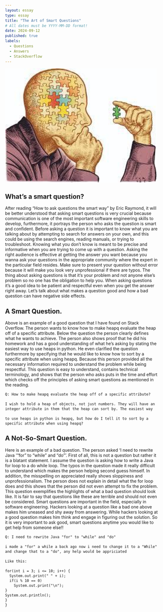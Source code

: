 ```yaml
---
layout: essay
type: essay
title: "The Art of Smart Questions"
# All dates must be YYYY-MM-DD format!
date: 2024-09-12
published: true
labels:
  - Questions
  - Answers
  - StackOverflow
---
```


<img width="500px" class="rounded float-start pe-4" src="../img/smart.jpg">


## What’s a smart question?

After reading “How to ask questions the smart way” by Eric Raymond, it will be better understood that asking smart questions is very crucial because communication is one of the most important software engineering skills to develop, furthermore, it portrays the person who asks the question is smart and confident. Before asking a question it is important to know what you are talking about by attempting to search for answers on your own, and this could be using the search engines, reading manuals, or trying to troubleshoot. Knowing what you don’t know is meant to be precise and informative when you are trying to come up with a question. Asking the right audience is effective at getting the answer you want because you wanna ask your questions in the appropriate community where the expert in the particular field resides. Make sure to present your question without error because it will make you look very unprofessional if there are typos. The thing about asking questions is that it’s your problem and not anyone else’s problem so no one has the obligation to help you. When asking questions it’s a good idea to be patient and respectful even when you get the answer right away. Let’s talk about what makes a question good and how a bad question can have negative side effects.
    







## A Smart Question.

  Above is an example of a good question that I have found on Stack Overflow. The person wants to know how to make heapq evaluate the heap off of a specific attribute. Below the question the person clearly defines what he wants to achieve. The person also shows proof that he did his homework and has a good understanding of what he’s asking by stating the easiest way to use heaps in python. He even clarified the question furthermore by specifying that he would like to know how to sort by a specific attribute when using heapq. Because this person provided all the necessary information required to understand the problem while being respectful. This question is easy to understand, contains technical terminology, and shows that the person who asks puts in the time and effort which checks off the principles of asking smart questions as mentioned in the reading.

  
```
Q: How to make heapq evaluate the heap off of a specific attribute?

I wish to hold a heap of objects, not just numbers. They will have an integer attribute in them that the heap can sort by. The easiest way

to use heaps in python is heapq, but how do I tell it to sort by a specific attribute when using heapq?
```


## A Not-So-Smart Question.

Here is an example of a bad question. The person asked ‘I need to rewrite Java ‘“for” to “while” and “do”’. First of all, this is not a question but rather it is a blatant statement. I assume the question is asking how to write a Java for loop to a do while loop. The typos in the question made it really difficult to understand which makes the person helping second guess himself. In addition, the misspelling on appreciated really shows sloppiness and unprofessionalism. The person does not explain in detail what the for loop does and this shows that the person did not even attempt to fix the problem. This question exemplifies the highlights of what a bad question should look like. It is fair to say that questions like these are terrible and should not even be considered. Smart questions are important in the field, especially in software engineering. Hackers looking at a question like a bad one above makes him uneased and shy away from answering. While hackers looking at a good question makes him think and engage in figuring out the solution. So it is very important to ask good, smart questions anytime you would like to get help from someone else!!


```
Q: I need to rewrite Java "for" to "while" and "do" 

i made a "for" a while a back ago now i need to change it to a "While" and change that to a "do", any help would be appriciated

Like this:

for(int i = 3; i <= 10; i++) {
  System.out.print(" " + i);
  if(i % 10 == 0)
    System.out.print("\n");
}
System.out.println();
}
}
```

